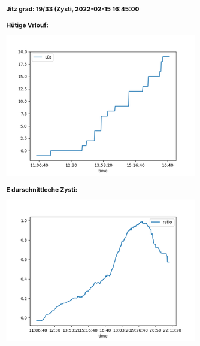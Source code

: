 ### Jitz grad: 19/33 (Zysti, 2022-02-15 16:45:00

### Hütige Vrlouf:
![Graph](Today.png)

### E durschnittleche Zysti:
![Graph](Zysti.png)
